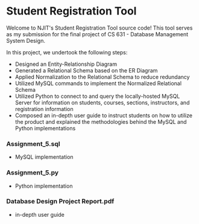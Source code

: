 # Student Registration Tool

Welcome to NJIT's Student Registration Tool source code! This tool serves as my submission for the final project of CS 631 - Database Management System Design.

In this project, we undertook the following steps:

* Designed an Entity-Relationship Diagram
* Generated a Relational Schema based on the ER Diagram
* Applied Normalization to the Relational Schema to reduce redundancy
* Utilized MySQL commands to implement the Normalized Relational Schema
* Utilized Python to connect to and query the locally-hosted MySQL Server for information on students, courses, sections, instructors, and registration information
* Composed an in-depth user guide to instruct students on how to utilize the product and explained the methodologies behind the MySQL and Python implementations

### Assignment_5.sql 
 - MySQL implementation
### Assignment_5.py
- Python implementation
### Database Design Project Report.pdf
- in-depth user guide
